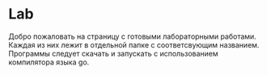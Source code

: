 # Lab
Добро пожаловать на страницу с готовыми лабораторными работами. Каждая из них лежит в отдельной папке с соответсвующим названием. Программы следует скачать и запускать с использованием компилятора языка go.
